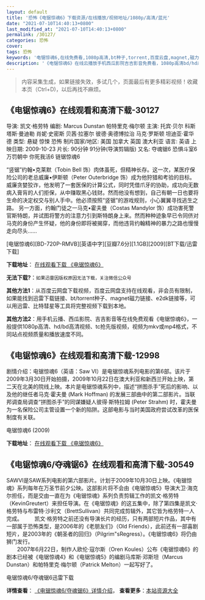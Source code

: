 ```yaml
---
layout: default
title: '恐怖《电锯惊魂6》下载资源/在线播放/视频地址/1080p/高清/蓝光'
date: "2021-07-10T14:40:13+0800"
last_modified_at: "2021-07-10T14:40:13+0800"
permalink: /30127/
categories: 恐怖
cover:
tags: 恐怖
keywords: '电锯惊魂6,在线免费看,1080p高清,bt种子,torrent,百度云盘,magnet,磁力链,迅雷下载资源'
description: '《电锯惊魂6》在线云播放手机西瓜影院吉吉影音免费看，1080p高清bd/hd未删减完整版和tc抢先枪版，mkv/mp4格式，附带bt/torrent种子、magnet/磁力链、百度云盘、网盘资源迅雷下载链接'
---
```


>内容采集生成，如果链接失效，多试几个，页面最后有更多精彩视频！收藏本页（Ctrl+D)，以后再找不麻烦。


## 《电锯惊魂6》在线观看和高清下载-30127

导演: 凯文·格劳特 编剧: Marcus Dunstan 帕特里克·梅尔顿 主演: 托宾·贝尔 科斯塔斯·曼迪勒 肖妮·史密斯 贝茜·拉塞尔 彼德·奥德博拉治 马克·罗斯顿 坦迪亚·霍华德 类型: 悬疑 惊悚 恐怖 制片国家/地区: 美国 加拿大 英国 澳大利亚 语言: 英语 上映日期: 2009-10-23 片长: 90分钟 91分钟(导演剪辑版) 又名: 夺魂锯6 恐惧斗室6万罚朝中 你死我活6 链锯惊魂6

“竖锯”约翰•克莱默（Tobin Bell 饰）肉体虽死，但精神长存。这一次，某医疗保险公司的老总威廉•伊斯顿（Peter Outerbridge 饰）成为他狩猎和考验的目标。威廉贪婪狡诈，他发明了一套医保的计算公式，同时凭借爪牙的协助，成功向无数病入膏肓的人们拒保，从中赚取黑心钱财。然而他没有想到，自己有朝一日也要将生命的决定权交与别人手中。他必须按照“竖锯”的游戏规则，小心翼翼寻找逃生之路。 另一方面，约翰门徒之一马克•霍夫曼（Costas Mandylor 饰）成功害死警官斯特朗，并试图将警方的注意力引到斯特朗身上来。然而种种迹象早已令同侪对马克的身份产生怀疑，他的身份即将被揭穿，而他违背约翰精神的暴力之路也慢慢走向尽头……


[电锯惊魂6][BD-720P-RMVB][英语中字][豆瓣7.6分][1.1GB][2009][BT下载/迅雷下载]

**下载地址**： [在线观看下载 《电锯惊魂6》](https://www.btdx8.com/torrent/saw_vi_2009.html) 


**无法下载?**：`如果迅雷因版权原因无法下载，关注微信公众号 `

**其他方法1**：从百度云网盘下载视频，百度云网盘支持在线观看，非会员有限制，如果能找到迅雷下载链接、bt/torrent种子、magnet磁力链接、e2dk链接等，可以用迅雷、比特彗星等工具将完整视频下载到本地。

**其他方法2**：用手机云播、西瓜影院、吉吉影音等在线免费观看《电锯惊魂6》，一般提供1080p高清、hd/bd高清视频、tc抢先版视频，视频为mkv或mp4格式，不同站点视频质量和播放速度不同。


## 《电锯惊魂6》在线观看和高清下载-12998

剧情介绍：电锯惊魂6（英语：Saw VI）是电锯惊魂系列电影的第6部。该片于2009年3月30日开始拍摄，2009年10月22日在澳大利亚和新西兰开始上映，第二天在北美的院线上映。本片是电锯惊魂系列中，描述“拼图杀手”死后的影响、以及他的继任者马克·霍夫曼 (Mark Hoffman) 的发展三部曲中的第二部影片。当联邦调查局调查“拼图杀手”的同谋嫌疑人彼得·斯特拉姆 (Peter Strahm) 时，霍夫曼为一名保险公司主管设置一个新的陷阱。这部电影与当时美国政府尝试改革的医保制度有关联。


电锯惊魂6 (2009)

**下载地址**： [在线观看下载 《电锯惊魂6》](https://www.btbtdy.me/btdy/dy6227.html) 


## 《电锯惊魂6/夺魂锯6》在线观看和高清下载-30549

SAWVI是SAW系列电影的第六部影片。计划于2009年10月30日上映。《电锯惊魂》系列每年在万圣节前夕公映。这部影片将不会由《电锯惊魂5》导演大卫&middot;海克尔担任，而是交由一直在为《电锯惊魂》系列负责剪辑工作的凯文·格劳特（KevinGreutert）来担任导演。在《电锯惊魂》的这五集中，除了第四集是凯文&middot;格劳特与布雷特&middot;沙利文（BrettSullivan）共同完成剪辑外，其它皆为格劳特一人完成。 　　凯文·格劳特之前还没有导演长片的经历，只有两部短片作品，其中有一部属于恐怖类型，是2006年的《老朋友们》（Old Friends），此前还有一部喜剧短片，是2003年的《朝圣者的回归》（Pilgrim"sRegress）。《电锯惊魂6》将仍由狮门发行。<br />　　2007年6月22日，制作人欧伦&middot;寇尔斯（Oren Koules）公布《电锯惊魂6》的剧本已经被《电锯惊魂4》和《电锯惊魂5》的编剧马库斯&middot;邓斯坦（Marcus Dunstan）和帕特里克·梅尔顿（Patrick Melton）一起写好了。


电锯惊魂6/夺魂锯6迅雷下载

**详情查看**： [《电锯惊魂6/夺魂锯6》详情介绍](/movie/30549/)， **查看更多**：[本站资源大全](/movie/t/all/)

